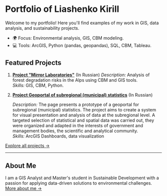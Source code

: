 # Portfolio of Liashenko Kirill

Welcome to my portfolio! Here you'll find examples of my work in GIS, data analysis, and sustainability projects.  
- 🌍 Focus: Environmental analysis, GIS, CBM modeling.  
- 💻 Tools: ArcGIS, Python (pandas, geopandas), SQL, CBM, Tableau.  

## Featured Projects
1. **[Project "Mirror Laboratories"](https://geoportal.hse.ru/portal/apps/storymaps/stories/93c0e34807a94576a5ee8e002fd5bffc)** (In Russian)
   *Description:* Analysis of forest degradation risks in the Alps using CBM and GIS tools.  
   *Skills:* GIS, CBM, Python.  

2. **[Project Geoportal of subregional (municipal) statistics](https://geoportal.hse.ru/portal/apps/storymaps/stories/4507c1bebaa04d788c5116af2755fbd7)**  (In Russian)

   *Description:* The page presents a prototype of a geoportal for subregional (municipal) statistics. The project aims to create a system for visual presentation and analysis of data at the subregional level. A targeted selection of statistical and spatial data was carried out, they were organized and adapted in the interests of government and management bodies, the scientific and analytical community.  
   *Skills:* ArcGIS Dashboards, data visualization
    

[Explore all projects →](projects)

---

## About Me
I am a GIS Analyst and Master's student in Sustainable Development with a passion for applying data-driven solutions to environmental challenges.  
[More about me →](contact.md)

